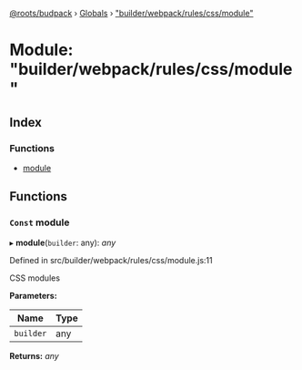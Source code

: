 [@roots/budpack](../README.md) › [Globals](../globals.md) › ["builder/webpack/rules/css/module"](_builder_webpack_rules_css_module_.md)

# Module: "builder/webpack/rules/css/module"

## Index

### Functions

* [module](_builder_webpack_rules_css_module_.md#const-module)

## Functions

### `Const` module

▸ **module**(`builder`: any): *any*

Defined in src/builder/webpack/rules/css/module.js:11

CSS modules

**Parameters:**

Name | Type |
------ | ------ |
`builder` | any |

**Returns:** *any*
